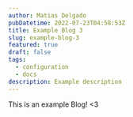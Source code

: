 ```yaml
---
author: Matias Delgado
pubDatetime: 2022-07-23T04:58:53Z
title: Example Blog 3
slug: example-blog-3
featured: true
draft: false
tags:
  - configuration
  - docs
description: Example description
---
```


This is an example Blog! <3
